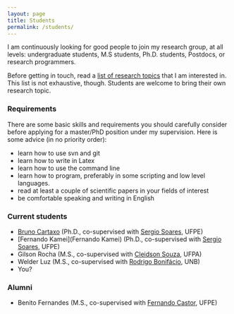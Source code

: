 ```yaml
---
layout: page
title: Students
permalink: /students/
---
```

I am continuously looking for good people to join my research group, at all levels: undergraduate students, M.S students, Ph.D. students, Postdocs, or research programmers.

Before getting in touch, read a [list of research topics](http://gustavopinto.github.io/research) that I am interested in. This list is not exhaustive, though. Students are welcome to bring their own research topic.

### Requirements

There are some basic skills and requirements you should carefully consider before applying for a master/PhD position under my supervision. Here is some advice (in no priority order):

- learn how to use svn and git
- learn how to write in Latex
- learn how to use the command line
- learn how to program, preferably in some scripting and low level languages.
- read at least a couple of scientific papers in your fields of interest
- be comfortable speaking and writing in English


### Current students ###

- [Bruno Cartaxo](https://sites.google.com/site/brunocartaxo/) (Ph.D., co-supervised with [Sergio Soares](http://www.cin.ufpe.br/~scbs/), UFPE)
- [Fernando Kamei](Fernando Kamei) (Ph.D., co-supervised with [Sergio Soares](https://sites.google.com/a/cin.ufpe.br/castor/), UFPE)
- Gilson Rocha (M.S., co-supervised with [Cleidson Souza](http://www.ufpa.br/cdesouza/), UFPA)
- Welder Luz (M.S., co-supervised with [Rodrigo Bonifácio](http://rbonifacio.net/), UNB)
- You?


### Alumni
- Benito Fernandes (M.S., co-supervised with [Fernando Castor](https://sites.google.com/a/cin.ufpe.br/castor/), UFPE)
